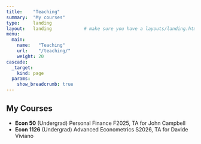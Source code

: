 ```yaml
---
title:    "Teaching"
summary:  "My courses"
type:     landing
layout:   landing            # make sure you have a layouts/landing.html or single.html for this type
menu:
  main:
    name:   "Teaching"
    url:    "/teaching/"
    weight: 20
cascade:
  _target:
    kind: page
  params:
    show_breadcrumb: true
---
```


## My Courses

- **Econ 50** (Undergrad) Personal Finance F2025, TA for John Campbell  
- **Econ 1126** (Undergrad) Advanced Econometrics S2026, TA for Davide Viviano
